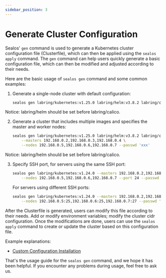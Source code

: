 ```yaml
---
sidebar_position: 3
---
```


# Generate Cluster Configuration

Sealos' `gen` command is used to generate a Kubernetes cluster configuration file (Clusterfile), which can then be
applied using the `sealos apply` command. The `gen` command can help users quickly generate a basic configuration file,
which can then be modified and adjusted according to their needs.

Here are the basic usage of `sealos gen` command and some common examples:

1. Generate a single-node cluster with default configuration:

   ```bash
   sealos gen labring/kubernetes:v1.25.0 labring/helm:v3.8.2 labring/calico:v3.24.1
   ```

Notice: labring/helm should be set before labring/calico.

2. Generate a cluster that includes multiple images and specifies the master and worker nodes:

   ```bash
   sealos gen labring/kubernetes:v1.25.0 labring/helm:v3.8.2 labring/calico:v3.24.1 \
       --masters 192.168.0.2,192.168.0.3,192.168.0.4 \
       --nodes 192.168.0.5,192.168.0.6,192.168.0.7 --passwd 'xxx'
   ```

Notice: labring/helm should be set before labring/calico.

3. Specify SSH port, for servers using the same SSH port:

   ```bash
   sealos gen labring/kubernetes:v1.24.0 --masters 192.168.0.2,192.168.0.3,192.168.0.4 \
       --nodes 192.168.0.5,192.168.0.6,192.168.0.7 --port 24 --passwd 'xxx'
   ```

   For servers using different SSH ports:

   ```bash
   sealos gen labring/kubernetes:v1.24.0 --masters 192.168.0.2,192.168.0.3:23,192.168.0.4:24 \
       --nodes 192.168.0.5:25,192.168.0.6:25,192.168.0.7:27 --passwd 'xxx'
   ```

After the Clusterfile is generated, users can modify this file according to their needs. Add or modify environment
variables; modify the cluster cidr configuration. Once the modifications are done, users can use the `sealos apply`
command to create or update the cluster based on this configuration file.

Example explanations:

- [Custom Configuration Installation](/self-hosting/lifecycle-management/operations/run-cluster/gen-apply-cluster.md)

That's the usage guide for the `sealos gen` command, and we hope it has been helpful. If you encounter any problems
during usage, feel free to ask us.
